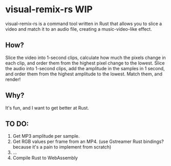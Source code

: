 # visual-remix-rs WIP
visual-remix-rs is a command tool written in Rust that allows you to slice a video and match it to an audio file, creating a music-video-like effect.
## How?
Slice the video into 1-second clips, calculate how much the pixels change in each clip, and order them from the highest pixel change to the lowest.
Slice the audio into 1-second clips, add the amplitude in the samples in 1 second, and order them from the highest amplitude to the lowest.
Match them, and render! 

## Why?
It's fun, and I want to get better at Rust. 

 ## TO DO:
 1. Get MP3 amplitude per sample.
 2. Get RGB values per frame from an MP4. (use Gstreamer Rust bindings? because it's a pain to implement from scratch)
 3. ...
 4. Compile Rust to WebAssembly
